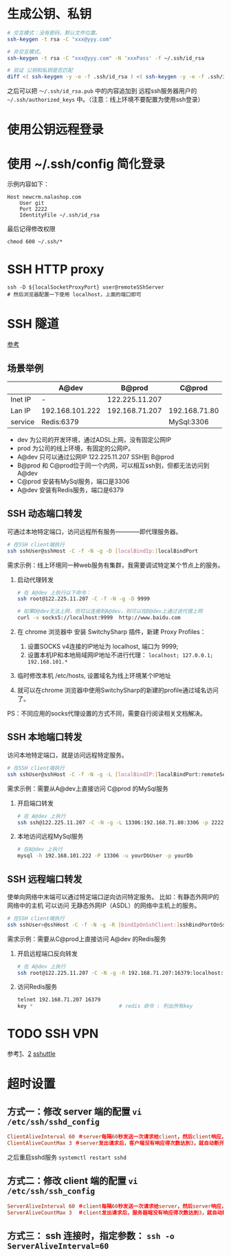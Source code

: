 

# 生成公钥、私钥

```sh
# 交互模式：没有密码，默认文件位置。
ssh-keygen -t rsa -C "xxx@yyy.com"

# 非交互模式。
ssh-keygen -t rsa -C "xxx@yyy.com" -N 'xxxPass' -f ~/.ssh/id_rsa

# 验证 公钥和私钥是否匹配
diff <( ssh-keygen -y -e -f .ssh/id_rsa ) <( ssh-keygen -y -e -f .ssh/id_rsa.pub )
```

之后可以把 `～/.ssh/id_rsa.pub` 中的内容追加到 远程ssh服务器用户的 `~/.ssh/authorized_keys` 中。（注意：线上环境不要配置为使用ssh登录）

# 使用公钥远程登录

# 使用 ~/.ssh/config 简化登录

示例内容如下：

```
Host newcrm.nalashop.com
    User git
    Port 2222
    IdentityFile ~/.ssh/id_rsa
```

最后记得修改权限

```
chmod 600 ~/.ssh/*
```


# SSH HTTP proxy

```
ssh -D ${localSocketProxyPort} user@remoteSShServer
# 然后浏览器配置一下使用 localhost，上面的端口即可
```

# SSH 隧道

[参考](https://help.ubuntu.com/community/SSH_VPN/)


## 场景举例

|        |  A@dev         |  B@prod       | C@prod       |
|--------|----------------|---------------|--------------|
|Inet IP |-               |122.225.11.207 |              |
|Lan IP  |192.168.101.222 |192.168.71.207 |192.168.71.80 |
|service |Redis:6379      |               |MySql:3306    |

* dev 为公司的开发环境，通过ADSL上网，没有固定公网IP
* prod 为公司的线上环境，有固定的公网IP。
* A@dev 只可以通过公网IP 122.225.11.207 SSH到 B@prod
* B@prod 和 C@prod位于同一个内网，可以相互ssh到，但都无法访问到 A@dev
* C@prod 安装有MySql服务，端口是3306
* A@dev 安装有Redis服务，端口是6379


## SSH 动态端口转发
可通过本地特定端口，访问远程所有服务————即代理服务器。

```sh
# 在SSH client端执行
ssh sshUser@sshHost -C -f -N -g -D [localBindIp:]localBindPort
```

需求示例：线上环境同一种web服务有集群，我需要调试特定某个节点上的服务。

1. 启动代理转发

    ```sh
    # 在 A@dev 上执行以下命令：
    ssh root@122.225.11.207 -C -f -N -g -D 9999

    # 如果D@dev无法上网，但可以连接到A@dev，则可以在D@dev上通过该代理上网
    curl -x socks5://localhost:9999  http://www.baidu.com
    ```
1. 在 chrome 浏览器中 安装 SwitchySharp 插件，新建 Proxy Profiles：
    1. 设置SOCKS v4连接的IP地址为 localhost, 端口为 9999;
    1. 设置本机IP和本地局域网IP地址不进行代理： `localhost; 127.0.0.1; 192.168.101.* `

1. 临时修改本机 /etc/hosts, 设置域名为线上环境某个IP地址

1. 就可以在chrome 浏览器中使用SwitchySharp的新建的profile通过域名访问了。


PS：不同应用的socks代理设置的方式不同，需要自行阅读相关文档解决。


## SSH 本地端口转发

访问本地特定端口，就是访问远程特定服务。

```sh
# 在SSH client端执行
ssh sshUser@sshHost -C -f -N -g -L [localBindIP:]localBindPort:remoteServiceIP:remoteServicePort
```

需求示例：需要从A@dev上直接访问 C@prod 的MySql服务


1. 开启端口转发

    ```sh
    # 在 A@dev 上执行
    ssh ssh@122.225.11.207 -C -N -g -L 13306:192.168.71.80:3306 -p 2222
    ```
1. 本地访问远程MySql服务

    ```sh
    # 在A@dev 上执行
    mysql -h 192.168.101.222 -P 13306 -u yourDbUser -p yourDb
    ```

## SSH 远程端口转发
使单向网络中末端可以通过特定端口逆向访问特定服务。
比如：有静态外网IP的网络中的主机 可以访问 无静态外网IP（ASDL）的网络中主机上的服务。


```sh
# 在SSH client端执行
ssh sshUser>@sshHost -C -f -N -g -R [bindIpOnSshClient:]sshBindPortOnSshClient:bindHostOnSshServer:listenPortOnSshServer &
```

需求示例：需要从C@prod上直接访问 A@dev 的Redis服务

1. 开启远程端口反向转发

    ```sh
    # 在 A@dev 上执行
    ssh root@122.225.11.207 -C -N -g -R 192.168.71.207:16379:localhost:6379  -o ExitOnForwardFailure=yes
    ```

1. 访问Redis服务

    ```sh
    telnet 192.168.71.207 16379
    key *                            # redis 命令 : 列出所有key
    ```


# TODO SSH VPN

参考[1](http://bodhizazen.net/Tutorials/VPN-Over-SSH/)、[2](https://help.ubuntu.com/community/SSH_VPN)
[sshuttle](https://github.com/apenwarr/sshuttle)


# 超时设置

## 方式一：修改 server 端的配置 `vi /etc/ssh/sshd_config`

```conf
ClientAliveInterval 60 ＃server每隔60秒发送一次请求给client，然后client响应，从而保持连接
ClientAliveCountMax 3 ＃server发出请求后，客户端没有响应得次数达到3，就自动断开连接，正常情况下，client不会不响应
```

之后重启sshd服务 `systemctl restart sshd`


## 方式二：修改 client 端的配置 `vi /etc/ssh/ssh_config`

```conf
ServerAliveInterval 60 ＃client每隔60秒发送一次请求给server，然后server响应，从而保持连接
ServerAliveCountMax 3  ＃client发出请求后，服务器端没有响应得次数达到3，就自动断开连接，正常情况下，server不会不响应
```
## 方式三： ssh 连接时，指定参数： `ssh -o ServerAliveInterval=60`



